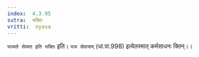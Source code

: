 ```yaml
---
index:  4.3.95
sutra:  भक्तिः
vritti:  nyasa
---
```


`भज्यते सेव्यत इति भक्तिः` इति। `भज सेवायाम्` (धा.पा.998) इत्येतस्मात् कर्मसाधनः क्तिन्।।

